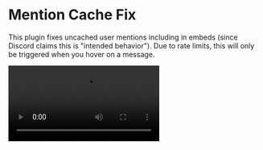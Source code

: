 # Mention Cache Fix

This plugin fixes uncached user mentions including in embeds (since Discord claims this is "intended behavior"). Due to rate limits, this will only be triggered when you hover on a message.

![Demo](https://user-images.githubusercontent.com/14863373/152812959-ec3ea68c-a026-4b17-ba88-f657d2b14d01.mp4)
